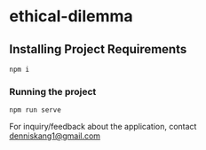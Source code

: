 # ethical-dilemma

## Installing Project Requirements
```
npm i
```

### Running the project
```
npm run serve
```

For inquiry/feedback about the application, contact denniskang1@gmail.com
